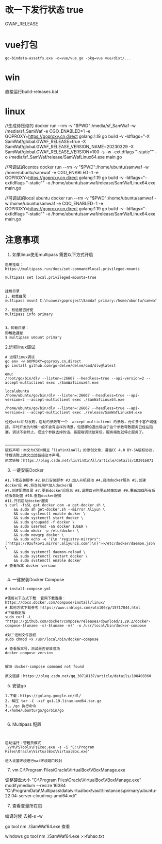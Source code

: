 # 改一下发行状态 true
GWAF_RELEASE

# vue打包
```
go-bindata-assetfs.exe -o=vue/vue.go -pkg=vue vue/dist/...
```

# win
直接运行build-releases.bat

# linux
//生成待压缩的
docker run --rm -v "$PWD":/media/sf_SamWaf -w /media/sf_SamWaf -e CGO_ENABLED=1 -e GOPROXY=https://goproxy.cn,direct golang:1.19 go build -v -ldflags="-X SamWaf/global.GWAF_RELEASE=true -X SamWaf/global.GWAF_RELEASE_VERSION_NAME=20230329 -X SamWaf/global.GWAF_RELEASE_VERSION=100 -s -w -extldflags "-static"" -o /media/sf_SamWaf/release/SamWafLinux64.exe main.go


//可调试的centos
docker run --rm -v "$PWD":/home/ubuntu/samwaf -w /home/ubuntu/samwaf -e CGO_ENABLED=1 -e GOPROXY=https://goproxy.cn,direct golang:1.19 go build -v -ldflags="-extldflags "-static"" -o /home/ubuntu/samwaf/release/SamWafLinux64.exe main.go

//可调试的local ubuntu
docker run --rm -v "$PWD":/home/ubuntu/samwaf -w /home/ubuntu/samwaf -e CGO_ENABLED=1 -e GOPROXY=https://goproxy.cn,direct golang:1.19 go build -v -ldflags="-extldflags "-static"" -o /home/ubuntu/samwaf/release/SamWafLinux64.exe main.go


# 注意事项
1. 如果linux使用multipass 需要以下方式开启
 
 ```
启用挂载：
https://multipass.run/docs/set-command#local.privileged-mounts

multipass set local.privileged-mounts=true


挂载目录
1. 挂载目录 
multipass mount C:\huawei\goproject\SamWaf primary:/home/ubuntu/samwaf

2. 校验是否好使
multipass info primary


3。卸载目录：
卸载数据卷
$ multipass umount primary

```

2.远程linux调试
```
# 远程linux调试
go env -w GOPROXY=goproxy.cn,direct
go install github.com/go-delve/delve/cmd/dlv@latest

emu:
/root/go/bin/dlv --listen=:26667 --headless=true --api-version=2 --accept-multiclient exec ./SamWafLinux64.exe

localubuntu 
/home/ubuntu/go/bin/dlv --listen=:26667 --headless=true --api-version=2 --accept-multiclient exec ./SamWafLinux64.exe

/home/ubuntu/go/bin/dlv --listen=:26667 --headless=true --api-version=2 --accept-multiclient exec ./release/SamWafLinux64.exe

经过wiki后然发现，启动的参数有一个--accept-multiclient 的参数，允许多个客户端连接。平时开发的时候一般不会有这样的场景，但是哪怕退出后由于这个参数导致服务已经在阻塞，调试不会终止，把这个参数去掉的话，客服端调试结束后，服务端也就停止服务了。


————————————————
版权声明：本文为CSDN博主「liuYinXinAll」的原创文章，遵循CC 4.0 BY-SA版权协议，转载请附上原文出处链接及本声明。
原文链接：https://blog.csdn.net/liuYinXinAll/article/details/103016871
```

3. 一键安装Docker
```
#1.下载安装脚本 #2.执行安装脚本 #3.加入开机启动 #4.启动docker服务 #5.创建docker组 #6.将当前用户加入docker组
#7.创建配置目录 #7.更新docker组信息 #8.设置自己阿里云镜像加速 #9.重新加载所有系统服务配置 #10.重启docker服务  
#11.开机启动docker服务
$ curl -fsSL get.docker.com -o get-docker.sh \
    && sudo sh get-docker.sh --mirror Aliyun \
    && sudo systemctl enable docker \
    && sudo systemctl start docker \
    && sudo groupadd -f docker \
    && sudo usermod -aG docker $USER \
    && sudo mkdir -p /etc/docker \
    && sudo newgrp docker \
    && sudo echo -e '{\n "registry-mirrors":["https://9zufkov1.mirror.aliyuncs.com"]\n}'>>/etc/docker/daemon.json \
    && sudo systemctl daemon-reload \
    && sudo systemctl restart docker \
    && sudo svstemctl enable docker  
# 查看版本 docker version


```

4. 一键安装Docker Compose

``` 
# install-compose.yml  

#使用以下方式下载  官网下载连接：https://docs.docker.com/compose/install/linux/
# 其他方式下载参考 https://www.cnblogs.com/wtx106/p/15717844.html
#下载稳定版
sudo curl -L "https://github.com/docker/compose/releases/download/1.29.2/docker-compose-$(uname -s)-$(uname -m)" -o /usr/local/bin/docker-compose

#对二进制文件授权
sudo chmod +x /usr/local/bin/docker-compose

# 查看版本号，测试是否安装成功
docker-compose version 


解决 docker-compose command not found
 
原文链接：https://blog.csdn.net/qq_30718137/article/details/108408360
```

5. 安装go
```
1.下载：https://golang.google.cn/dl/
2. 解压 tar -C -xzf go1.19.linux-amd64.tar.gz
3.。/go 执行命令
4./home/ubuntu/go/go/bin/go


```
6. Multipass 配置

```


启动运行：管理员模式
.\VM\PSTools\PsExec.exe -s -i "C:\Program Files\Oracle\VirtualBox\VirtualBox.exe"

进入设置环境进行nat环境端口映射
```

7. vm
C:\Program Files\Oracle\VirtualBox\VBoxManage.exe

调整硬盘大小
"C:\Program Files\Oracle\VirtualBox\VBoxManage.exe" modifymedium --resize 16384 "C:\ProgramData\Multipass\data\virtualbox\vault\instances\primary\ubuntu-22.04-server-cloudimg-amd64.vdi"


7. 查看变量所在包

 编译时候 去掉-s -w
 
 go tool nm .\SamWaf64.exe 查看
 
 windows go tool nm .\SamWaf64.exe >>fuhao.txt